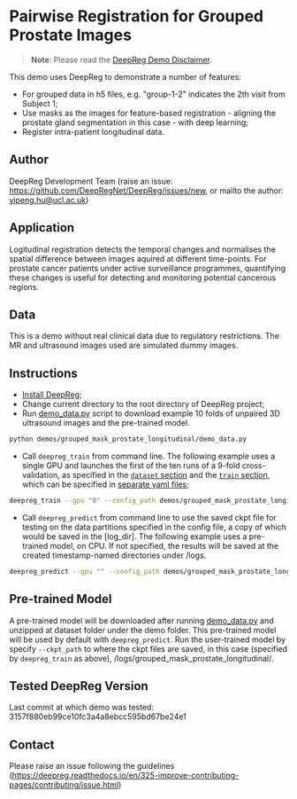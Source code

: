 # Pairwise Registration for Grouped Prostate Images

> **Note**: Please read the
> [DeepReg Demo Disclaimer](introduction.html#demo-disclaimer).

This demo uses DeepReg to demonstrate a number of features:

- For grouped data in h5 files, e.g. "group-1-2" indicates the 2th visit from Subject 1;
- Use masks as the images for feature-based registration - aligning the prostate gland
  segmentation in this case - with deep learning;
- Register intra-patient longitudinal data.

## Author

DeepReg Development Team (raise an issue:
https://github.com/DeepRegNet/DeepReg/issues/new, or mailto the author:
yipeng.hu@ucl.ac.uk)

## Application

Logitudinal registration detects the temporal changes and normalises the spatial
difference between images aquired at different time-points. For prostate cancer patients
under active surveillance programmes, quantifying these changes is useful for detecting
and monitoring potential cancerous regions.

## Data

This is a demo without real clinical data due to regulatory restrictions. The MR and
ultrasound images used are simulated dummy images.

## Instructions

- [Install DeepReg](https://deepreg.readthedocs.io/en/latest/getting_started/install.html);
- Change current directory to the root directory of DeepReg project;
- Run [demo_data.py](./demo_data.py) script to download example 10 folds of unpaired 3D
  ultrasound images and the pre-trained model.

```bash
python demos/grouped_mask_prostate_longitudinal/demo_data.py
```

- Call `deepreg_train` from command line. The following example uses a single GPU and
  launches the first of the ten runs of a 9-fold cross-validation, as specified in the
  [`dataset` section](./grouped_mask_prostate_longitudinal_dataset0.yaml) and the
  [`train` section](./grouped_mask_prostate_longitudinal_train.yaml), which can be
  specified in
  [separate yaml files](https://deepreg.readthedocs.io/en/latest/tutorial/cross_val.html);

```bash
deepreg_train --gpu "0" --config_path demos/grouped_mask_prostate_longitudinal/grouped_mask_prostate_longitudinal.yaml --log_dir grouped_mask_prostate_longitudinal
```

- Call `deepreg_predict` from command line to use the saved ckpt file for testing on the
  data partitions specified in the config file, a copy of which would be saved in the
  [log_dir]. The following example uses a pre-trained model, on CPU. If not specified,
  the results will be saved at the created timestamp-named directories under /logs.

```bash
deepreg_predict --gpu "" --config_path demos/grouped_mask_prostate_longitudinal/grouped_mask_prostate_longitudinal.yaml --ckpt_path demos/grouped_mask_prostate_longitudinal/dataset/pre-trained/weights-epoch500.ckpt --save_png --mode test
```

## Pre-trained Model

A pre-trained model will be downloaded after running [demo_data.py](./demo_data.py) and
unzipped at dataset folder under the demo folder. This pre-trained model will be used by
default with `deepreg_predict`. Run the user-trained model by specify `--ckpt_path` to
where the ckpt files are saved, in this case (specified by `deepreg_train` as above),
/logs/grouped_mask_prostate_longitudinal/.

## Tested DeepReg Version

Last commit at which demo was tested: 3157f880eb99ce10fc3a4a8ebcc595bd67be24e1

## Contact

Please raise an issue following the guidelines
(https://deepreg.readthedocs.io/en/325-improve-contributing-pages/contributing/issue.html)
